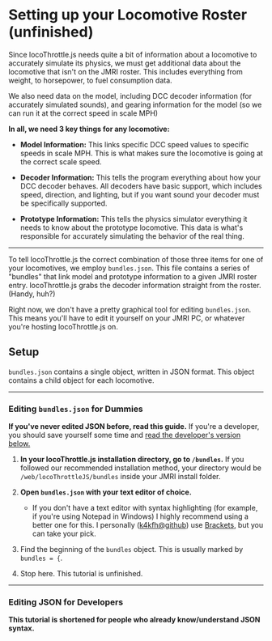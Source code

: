 # Setting up your Locomotive Roster (unfinished)

Since locoThrottle.js needs quite a bit of information about a locomotive to accurately simulate its physics, we must get additional data about the locomotive that isn't on the JMRI roster. This includes everything from weight, to horsepower, to fuel consumption data.

We also need data on the model, including DCC decoder information (for accurately simulated sounds), and gearing information for the model (so we can run it at the correct speed in scale MPH)

**In all, we need 3 key things for any locomotive:**

- **Model Information:** This links specific DCC speed values to specific speeds in scale MPH. This is what makes sure the locomotive is going at the correct scale speed.

- **Decoder Information:** This tells the program everything about how your DCC decoder behaves. All decoders have basic support, which includes speed, direction, and lighting, but if you want sound your decoder must be specifically supported.

- **Prototype Information:** This tells the physics simulator everything it needs to know about the prototype locomotive. This data is what's responsible for accurately simulating the behavior of the real thing.

---

To tell locoThrottle.js the correct combination of those three items for one of your locomotives, we employ ``bundles.json``. This file contains a series of "bundles" that link model and prototype information to a given JMRI roster entry. locoThrottle.js grabs the decoder information straight from the roster. (Handy, huh?)

Right now, we don't have a pretty graphical tool for editing ``bundles.json``. This means you'll have to edit it yourself on your JMRI PC, or whatever you're hosting locoThrottle.js on.

## Setup

``bundles.json`` contains a single object, written in JSON format. This object contains a child object for each locomotive.

---

### Editing ``bundles.json`` for Dummies

**If you've never edited JSON before, read this guide.** If you're a developer, you should save yourself some time and [read the developer's version below.](#editing-json-for-developers)

1. **In your locoThrottle.js installation directory, go to ``/bundles``.** If you followed our recommended installation method, your directory would be ``/web/locoThrottleJS/bundles`` inside your JMRI install folder.

2. **Open ``bundles.json`` with your text editor of choice.**

    - If you don't have a text editor with syntax highlighting (for example, if you're using Notepad in Windows) I highly recommend using a better one for this. I personally ([k4kfh@github](http://github.com/k4kfh)) use [Brackets](http://brackets.io), but you can take your pick.
    
3. Find the beginning of the ``bundles`` object. This is usually marked by ``bundles = {``.

4. Stop here. This tutorial is unfinished.

---

### Editing JSON for Developers

**This tutorial is shortened for people who already know/understand JSON syntax.**

